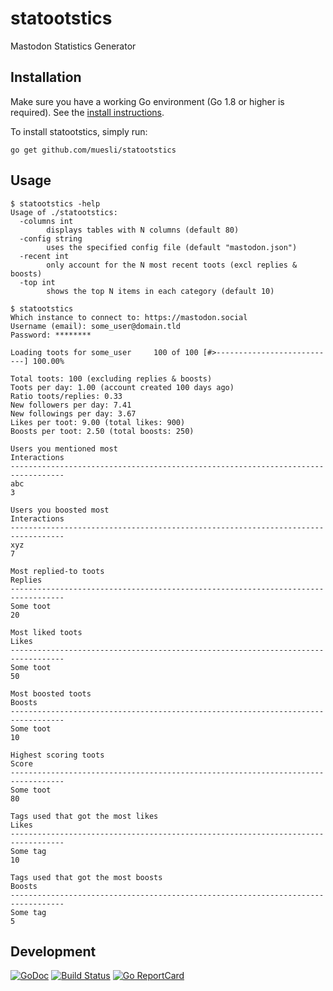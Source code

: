 statootstics
============

Mastodon Statistics Generator

## Installation

Make sure you have a working Go environment (Go 1.8 or higher is required).
See the [install instructions](http://golang.org/doc/install.html).

To install statootstics, simply run:

    go get github.com/muesli/statootstics

## Usage

```
$ statootstics -help
Usage of ./statootstics:
  -columns int
        displays tables with N columns (default 80)
  -config string
        uses the specified config file (default "mastodon.json")
  -recent int
        only account for the N most recent toots (excl replies & boosts)
  -top int
        shows the top N items in each category (default 10)

$ statootstics
Which instance to connect to: https://mastodon.social
Username (email): some_user@domain.tld
Password: ********

Loading toots for some_user     100 of 100 [#>---------------------------] 100.00%

Total toots: 100 (excluding replies & boosts)
Toots per day: 1.00 (account created 100 days ago)
Ratio toots/replies: 0.33
New followers per day: 7.41
New followings per day: 3.67
Likes per toot: 9.00 (total likes: 900)
Boosts per toot: 2.50 (total boosts: 250)

Users you mentioned most                                              Interactions
----------------------------------------------------------------------------------
abc                                                                              3

Users you boosted most                                                Interactions
----------------------------------------------------------------------------------
xyz                                                                              7

Most replied-to toots                                                      Replies
----------------------------------------------------------------------------------
Some toot                                                                       20

Most liked toots                                                             Likes
----------------------------------------------------------------------------------
Some toot                                                                       50

Most boosted toots                                                          Boosts
----------------------------------------------------------------------------------
Some toot                                                                       10

Highest scoring toots                                                        Score
----------------------------------------------------------------------------------
Some toot                                                                       80

Tags used that got the most likes                                            Likes
----------------------------------------------------------------------------------
Some tag                                                                        10

Tags used that got the most boosts                                          Boosts
----------------------------------------------------------------------------------
Some tag                                                                         5
```

## Development

[![GoDoc](https://godoc.org/github.com/golang/gddo?status.svg)](https://godoc.org/github.com/muesli/statootstics)
[![Build Status](https://travis-ci.org/muesli/statootstics.svg?branch=master)](https://travis-ci.org/muesli/statootstics)
[![Go ReportCard](http://goreportcard.com/badge/muesli/statootstics)](http://goreportcard.com/report/muesli/statootstics)
